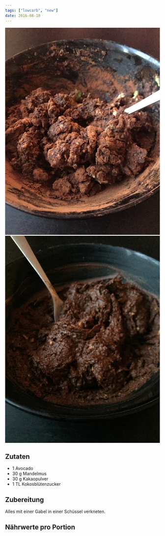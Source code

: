 ```yaml
---
tags: ["lowcarb", "new"]
date: 2016-08-10
---
```


![](../uploads/avocado-schoko-pudding-1.jpg)
![](../uploads/avocado-schoko-pudding-2.jpg)

## Zutaten
- 1      Avocado
- 30 g   Mandelmus
- 30 g   Kakaopulver
- 1 TL   Kokosblütenzucker

## Zubereitung
Alles mit einer Gabel in einer Schüssel verkneten.

## Nährwerte pro Portion
